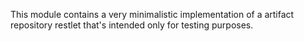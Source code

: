 
This module contains a very minimalistic implementation of a artifact repository restlet that's intended only for testing purposes.

